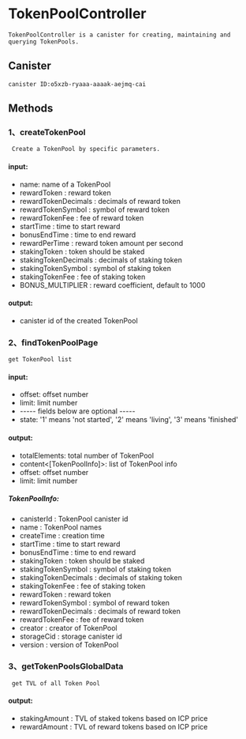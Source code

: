 # TokenPoolController
    
    TokenPoolController is a canister for creating, maintaining and querying TokenPools.
    
## Canister
    canister ID:o5xzb-ryaaa-aaaak-aejmq-cai

## Methods

### 1、createTokenPool
     Create a TokenPool by specific parameters.
#### input:
- name: name of a TokenPool
- rewardToken : reward token
- rewardTokenDecimals : decimals of reward token
- rewardTokenSymbol : symbol of reward token
- rewardTokenFee : fee of reward token
- startTime : time to start reward
- bonusEndTime : time to end reward
- rewardPerTime : reward token amount per second
- stakingToken : token should be staked
- stakingTokenDecimals : decimals of staking token
- stakingTokenSymbol : symbol of staking token
- stakingTokenFee : fee of staking token
- BONUS_MULTIPLIER : reward coefficient, default to 1000

#### output:
- canister id of the created TokenPool


### 2、findTokenPoolPage
    get TokenPool list
#### input:
- offset: offset number
- limit: limit number
- ----- fields below are optional -----
- state: '1' means 'not started', '2' means 'living', '3' means 'finished'

#### output:
- totalElements: total number of TokenPool
- content<[TokenPoolInfo]>: list of TokenPool info
- offset: offset number
- limit: limit number

##### TokenPoolInfo:
- canisterId : TokenPool canister id
- name : TokenPool names
- createTime : creation time
- startTime : time to start reward
- bonusEndTime : time to end reward
- stakingToken : token should be staked
- stakingTokenSymbol : symbol of staking token
- stakingTokenDecimals : decimals of staking token
- stakingTokenFee : fee of staking token
- rewardToken : reward token
- rewardTokenSymbol : symbol of reward token
- rewardTokenDecimals : decimals of reward token
- rewardTokenFee : fee of reward token
- creator : creator of TokenPool
- storageCid : storage canister id
- version : version of TokenPool

### 3、getTokenPoolsGlobalData
     get TVL of all Token Pool
#### output:
- stakingAmount : TVL of staked tokens based on ICP price
- rewardAmount : TVL of reward tokens based on ICP price




    
    